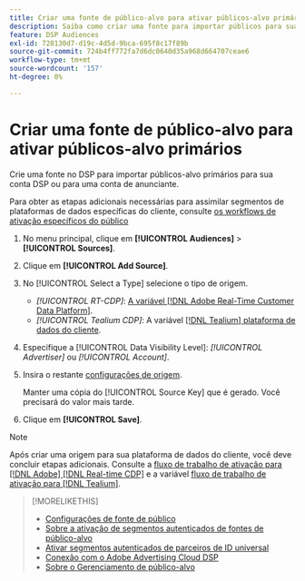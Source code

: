 ```yaml
---
title: Criar uma fonte de público-alvo para ativar públicos-alvo primários
description: Saiba como criar uma fonte para importar públicos para sua conta ou uma conta de anunciante.
feature: DSP Audiences
exl-id: 728130d7-d19c-4d5d-9bca-695f8c17f89b
source-git-commit: 724b4ff772fa7d6dc0640d35a968d664707ceae6
workflow-type: tm+mt
source-wordcount: '157'
ht-degree: 0%

---
```


# Criar uma fonte de público-alvo para ativar públicos-alvo primários

<!-- Will this remain for admin users/Adobe Account Team users only? -->

Crie uma fonte no DSP para importar públicos-alvo primários para sua conta DSP ou para uma conta de anunciante.

Para obter as etapas adicionais necessárias para assimilar segmentos de plataformas de dados específicas do cliente, consulte [os workflows de ativação específicos do público](source-about.md)

1. No menu principal, clique em **[!UICONTROL Audiences]** > **[!UICONTROL Sources]**.

1. Clique em **[!UICONTROL Add Source]**.

1. No [!UICONTROL Select a Type] selecione o tipo de origem.

   * *[!UICONTROL RT-CDP]*: [A variável [!DNL Adobe Real-Time Customer Data Platform]](source-about.md).

   <!-- * *[!UICONTROL ActionIQ]*: The [[!DNL ActionIQ] customer data platform](source-about.md). -->

   * *[!UICONTROL Tealium CDP]*: A variável [[!DNL Tealium] plataforma de dados do cliente](source-about.md).

1. Especifique a [!UICONTROL Data Visibility Level]: *[!UICONTROL Advertiser]* ou *[!UICONTROL Account]*.

1. Insira o restante [configurações de origem](source-settings.md).

   Manter uma cópia do [!UICONTROL Source Key] que é gerado. Você precisará do valor mais tarde.

1. Clique em **[!UICONTROL Save]**.

>[!NOTE]
>
>Após criar uma origem para sua plataforma de dados do cliente, você deve concluir etapas adicionais. Consulte a [fluxo de trabalho de ativação para [!DNL Adobe] [!DNL Real-time CDP]](source-adobe-rtcdp.md)<!-- the [activation workflow for [!DNL ActionIQ]](source-actioniq.md), --> e a variável [fluxo de trabalho de ativação para [!DNL Tealium]](source-tealium.md).

>[!MORELIKETHIS]
>
>* [Configurações de fonte de público](source-settings.md)
>* [Sobre a ativação de segmentos autenticados de fontes de público-alvo](source-about.md)
>* [Ativar segmentos autenticados de parceiros de ID universal](source-universal-id.md)<!-- title?-->
>* [Conexão com o Adobe Advertising Cloud DSP](https://experienceleague.adobe.com/docs/experience-platform/destinations/catalog/advertising/adobe-advertising-cloud-connection.html)
>* [Sobre o Gerenciamento de público-alvo](/help/dsp/audiences/audience-about.md)

